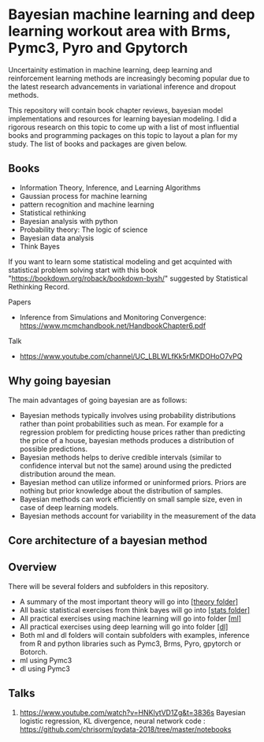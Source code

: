 # Bayesian machine learning and deep learning workout area with Brms, Pymc3, Pyro and Gpytorch

Uncertainity estimation in machine learning, deep learning and reinforcement learning methods are increasingly becoming popular due to the latest research advancements in variational inference and dropout methods. 

This repository will contain book chapter reviews, bayesian model implementations and resources for learning bayesian modeling. I did a rigorous research on this topic to come up with a list of most influential books and programming packages on this topic to layout a plan for my study. The list of books and packages are given below. 

Books
--------

* Information Theory, Inference, and Learning Algorithms
* Gaussian process for machine learning
* pattern recognition and machine learning
* Statistical rethinking
* Bayesian analysis with python
* Probability theory: The logic of science
* Bayesian data analysis
* Think Bayes

If you want to learn some statistical modeling and get acquinted with statistical problem solving start with this book "https://bookdown.org/roback/bookdown-bysh/" suggested by Statistical Rethinking Record.

Papers

* Inference from Simulations and Monitoring Convergence: https://www.mcmchandbook.net/HandbookChapter6.pdf


Talk
* https://www.youtube.com/channel/UC_LBLWLfKk5rMKDOHoO7vPQ

Why going bayesian
--------
The main advantages of going bayesian are as follows:
* Bayesian methods typically involves using probability distributions rather than point probabilities such as mean. For example for a regression problem for predicting house prices rather than predicting the price of a house, bayesian methods produces a distribution of possible predictions. 
* Bayesian methods helps to derive credible intervals (similar to confidence interval but not the same) around using the predicted distribution around the mean. 
* Bayesian method can utilize informed or uninformed priors. Priors are nothing but prior knowledge about the distribution of samples. 
* Bayesian methods can work efficiently on small sample size, even in case of deep learning models.
* Bayesian methods account for variability in the measurement of the data


Core architecture of a bayesian method
--------

Overview 
--------
There will be several folders and subfolders in this repository. 

* A summary of the most important theory will go into [[theory folder]](https://github.com/vvrahul11/Bayesian_ml_dl_workout_area/tree/master/theory)
* All basic statistical exercises from think bayes will go into [[stats folder]](https://github.com/vvrahul11/Bayesian_ml_dl_workout_area/tree/master/stats)
* All practical exercises using machine learning will go into folder [[ml]](https://github.com/vvrahul11/Bayesian_ml_dl_workout_area/tree/master/ml)
* All practical exercises using deep learning will go into folder [[dl]](https://github.com/vvrahul11/Bayesian_ml_dl_workout_area/tree/master/dl)
* Both ml and dl folders will contain subfolders with examples, inference from R and python libraries such as Pymc3, Brms, Pyro, gpytorch or Botorch. 
* ml using Pymc3
* dl using Pymc3
 

Talks
------
1) https://www.youtube.com/watch?v=HNKlytVD1Zg&t=3836s
   Bayesian logistic regression, KL divergence, neural network code : https://github.com/chrisorm/pydata-2018/tree/master/notebooks 


